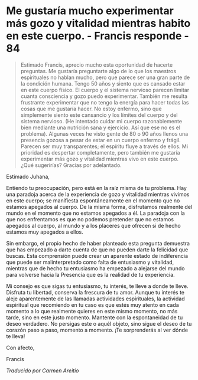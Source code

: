 # Me gustaría mucho experimentar más gozo y vitalidad mientras habito en este cuerpo. - Francis responde - 84

>Estimado Francis, aprecio mucho esta oportunidad de hacerte preguntas. Me gustaría preguntarte algo de lo que los maestros espirituales no hablan mucho, pero que parece ser una gran parte de la condición humana. Tengo 50 años y siento que es cansado estar en este cuerpo físico. El cuerpo y el sistema nervioso parecen limitar cuanta consciencia y gozo puedo experimentar. También me resulta frustrante experimentar que no tengo la energía para hacer todas las cosas que me gustaría hacer. No estoy enfermo, sino que simplemente siento este cansancio y los límites del cuerpo y del sistema nervioso. (He intentado cuidar mi cuerpo razonablemente bien mediante una nutrición sana y ejercicio. Así que ese no es el problema). Algunas veces he visto gente de 80 o 90 años llenos una presencia gozosa a pesar de estar en un cuerpo enfermo y frágil. Parecen ser muy transparentes; el espíritu fluye a través de ellos. Mi prioridad es despertar completamente, pero también me gustaría experimentar más gozo y vitalidad mientras vivo en este cuerpo. ¿Qué sugerirías? Gracias por adelantado.

Estimado Juhana,

Entiendo tu preocupación, pero está en la raíz misma de tu problema. Hay una paradoja acerca de la experiencia de gozo y vitalidad mientras vivimos en este cuerpo; se manifiesta espontáneamente en el momento que no estamos apegados al cuerpo. De la misma forma, disfrutamos realmente del mundo en el momento que no estamos apegados a él. La paradoja con la que nos enfrentamos es que no podemos pretender que no estamos apegados al cuerpo, al mundo y a los placeres que ofrecen si de hecho estamos muy apegados a ellos.

Sin embargo, el propio hecho de haber planteado esta pregunta demuestra que has empezado a darte cuenta de que no pueden darte la felicidad que buscas. Esta comprensión puede crear un aparente estado de indiferencia que puede ser malinterpretado como falta de entusiasmo y vitalidad, mientras que de hecho tu entusiasmo ha empezado a alejarse del mundo para volverse hacia la Presencia que es la realidad de tu experiencia.

Mi consejo es que sigas tu entusiasmo, tu interés, te lleve a donde te lleve. Disfruta tu libertad, conserva la frescura de tu amor. Aunque tu interés te aleje aparentemente de las llamadas actividades espirituales, la actividad espiritual que recomiendo en tu caso es que estés muy atento en cada momento a lo que realmente quieres en este mismo momento, no más tarde, sino en este justo momento. Mantente con la espontaneidad de tu deseo verdadero. No persigas este o aquél objeto, sino sigue el deseo de tu corazón paso a paso, momento a momento. ¡Te sorprenderás al ver dónde te lleva!

Con afecto,

Francis

_Traducido por Carmen Areitio_
